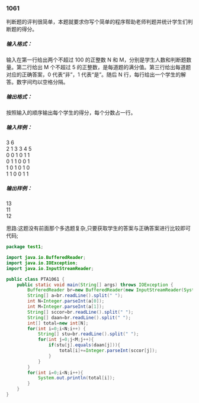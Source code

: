 ### 1061
判断题的评判很简单，本题就要求你写个简单的程序帮助老师判题并统计学生们判断题的得分。  

##### 输入格式：  
输入在第一行给出两个不超过 100 的正整数 N 和 M，分别是学生人数和判断题数量。第二行给出 M 个不超过 5 的正整数，是每道题的满分值。第三行给出每道题对应的正确答案，0 代表“非”，1 代表“是”。随后 N 行，每行给出一个学生的解答。数字间均以空格分隔。  

##### 输出格式：  
按照输入的顺序输出每个学生的得分，每个分数占一行。  

##### 输入样例：  
3 6  
2 1 3 3 4 5  
0 0 1 0 1 1  
0 1 1 0 0 1  
1 0 1 0 1 0  
1 1 0 0 1 1  
##### 输出样例：  
13  
11  
12  

思路:这题没有前面那个多选题复杂,只要获取学生的答案与正确答案进行比较即可  
代码;  
```java
package test1;

import java.io.BufferedReader;
import java.io.IOException;
import java.io.InputStreamReader;

public class PTA1061 {
    public static void main(String[] args) throws IOException {
        BufferedReader br=new BufferedReader(new InputStreamReader(System.in));
        String[] a=br.readLine().split(" ");
        int N=Integer.parseInt(a[0]);
        int M=Integer.parseInt(a[1]);
        String[] sccor=br.readLine().split(" ");
        String[] daan=br.readLine().split(" ");
        int[] total=new int[N];
        for(int i=0;i<N;i++) {
            String[] stu=br.readLine().split(" ");
            for(int j=0;j<M;j++){
                if(stu[j].equals(daan[j])){
                    total[i]+=Integer.parseInt(sccor[j]);
                }
            }
        }
        for(int i=0;i<N;i++){
            System.out.println(total[i]);
        }
    }
}
```
